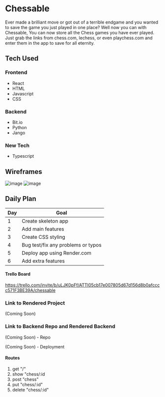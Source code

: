 # Chessable

Ever made a brilliant move or got out of a terrible endgame and you wanted to save the game you just played in one place? Well now you can with Chessable, You can now store all the Chess games you have ever played. Just grab the links from chess.com, lechess, or even playchess.com and enter them in the app to save for all eternity.

## Tech Used

### Frontend

- React
- HTML
- Javascript
- CSS

### Backend

- Bit.io
- Python
- Jango

### New Tech

- Typescript

## Wireframes

![image](https://user-images.githubusercontent.com/113205902/223561433-0555e003-7331-49d9-abf2-bdcebf900fb0.png)
![image](https://user-images.githubusercontent.com/113205902/223562297-c4362f64-791c-47da-9469-26093c5439ba.png)

## Daily Plan

| Day | Goal |
|-----|------|
| 1 | Create skeleton app |
| 2 | Add main features |
| 3 | Create CSS styling  |
| 4 | Bug test/fix any problems or typos |
| 5 | Deploy app using Render.com |
| 6 | Add extra features |

#### Trello Board

https://trello.com/invite/b/uLJK0pFf/ATTI05cb17e007805d67d156d8b0afcccc571F3BE39A/chessable

### Link to Rendered Project

(Coming Soon)

### Link to Backend Repo and Rendered Backend

(Coming Soon) - Repo

(Coming Soon) - Deployment

#### Routes

1. get "/"
2. show "chess/:id
2. post "chess"
4. put "chess/:id"
5. delete "chess/:id"
